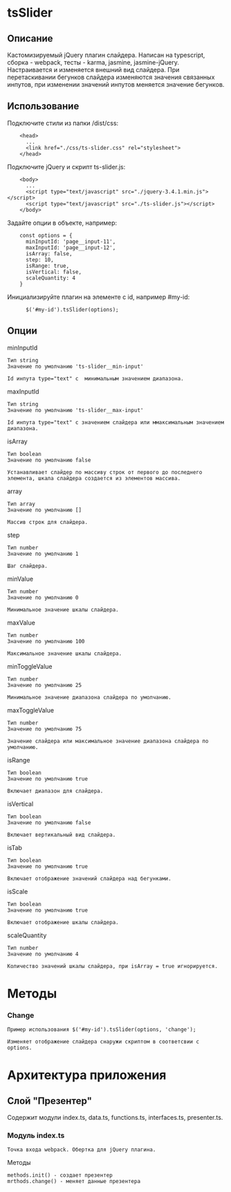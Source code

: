 <!-- START doctoc generated TOC please keep comment here to allow auto update
DON'T EDIT THIS SECTION, INSTEAD RE-RUN doctoc TO UPDATE


- [Overview](#overview)
- [References](#references)
  - [TypeScript](#typescript)
  - [Webpack 4](#webpack-4)
  - [Karma, Jasmine](#karma-jasmine)
  - [All together](#all-together)

END doctoc generated TOC please keep comment here to allow auto update

# Overview

The tutorial explaining how to use this repo and it's directory structure and
configuration files are in this
[developerlife.com tutorial](http://developerlife.com/2019/07/06/starter-project-typescript-karma-jasmine-webpack/).

<img src="https://raw.githubusercontent.com/nazmulidris/ts-template/master/arch-diagram.jpg" width="50%"></img>

# References

## TypeScript

TypeScript intro

- https://www.youtube.com/watch?v=XShQO3BvOyM

TypeScript and Webpack 4 intro

- https://www.youtube.com/watch?v=8TiZdePyduI
- https://github.com/GeekLaunch/webpack-tutorial
- https://github.com/TypeStrong/ts-loader

## Webpack 4

Webpack 4

- https://wanago.io/2018/07/16/webpack-4-course-part-one-entry-output-and-es6-modules/

Webpack configuration

- https://webpack.js.org/configuration/devtool/
- https://medium.com/@rajaraodv/webpack-the-confusing-parts-58712f8fcad9

Webpack dev server configuration

- https://github.com/webpack/webpack-dev-server/issues/720#issuecomment-268470989
- https://webpack.js.org/guides/development/#using-webpack-dev-server

## Karma, Jasmine

Karma, Jasmine

- http://www.bradoncode.com/blog/2015/02/27/karma-tutorial/
- https://stackoverflow.com/a/17327465/2085356

## All together

Karma, Jasmine, and Webpack setup

- https://mike-ward.net/2015/09/07/tips-on-setting-up-karma-testing-with-webpack/

TypeScript migrate from typings to npm @types

- http://codereform.com/blog/post/migrating-from-typings-to-npm-types/

TypeScript, Webpack, Jasmine, and Karma

- https://templecoding.com/blog/2016/02/02/how-to-setup-testing-using-typescript-mocha-chai-sinon-karma-and-webpack
- https://github.com/thitemple/TypescriptMochaWebpackDemo
 -->

# tsSlider

## Описание
 
Кастомизируемый jQuery плагин слайдера. Написан на typescript, сборка - webpack, тесты - karma, jasmine, jasmine-jQuery. Настраивается и изменяется внешний вид слайдера. При перетаскивании бегунков слайдера изменяются значения связанных инпутов, при изменении значений инпутов меняется значение бегунков.

## Использование

Подключите стили из папки /dist/css:

		<head> 
		  ... 
		  <link href="./css/ts-slider.css" rel="stylesheet">
		</head>

Подключите jQuery и скрипт ts-slider.js:

		<body>
		  ...
		  <script type="text/javascript" src="./jquery-3.4.1.min.js"></script>
		  <script type="text/javascript" src="./ts-slider.js"></script>
		</body>

Задайте опции в объекте, например:

		const options = {
		  minInputId: 'page__input-11',
		  maxInputId: 'page__input-12',
		  isArray: false,
		  step: 10,
		  isRange: true,
		  isVertical: false,
		  scaleQuantity: 4
		}

Инициализируйте плагин на элементе с id, например #my-id:

		  $('#my-id').tsSlider(options);

## Опции

  minInputId

    Тип string
    Значение по умолчанию 'ts-slider__min-input'

    Id инпута type="text" с  минимальным значением диапазона.

  maxInputId

    Тип string
    Значение по умолчанию 'ts-slider__max-input'

    Id инпута type="text" с значением слайдера или ммаксимальным значением диапазона.

  isArray

    Тип boolean
    Значение по умолчанию false

    Устанавливает слайдер по массиву строк от первого до последнего элемента, шкала слайдера создается из элементов массива.

  array

    Тип array
    Значение по умолчанию []

    Массив строк для слайдера.

  step

    Тип number
    Значение по умолчанию 1

    Шаг слайдера.

  minValue

    Тип number
    Значение по умолчанию 0

    Минимальное значение шкалы слайдера.

  maxValue

    Тип number
    Значение по умолчанию 100

    Максимальное значение шкалы слайдера.

  minToggleValue

    Тип number
    Значение по умолчанию 25

    Минимальное значение диапазона слайдера по умолчанию.

  maxToggleValue

    Тип number
    Значение по умолчанию 75

    Значение слайдера или максимальное значение диапазона слайдера по умолчанию.

  isRange

    Тип boolean
    Значение по умолчанию true

    Включает диапазон для слайдера.

  isVertical

    Тип boolean
    Значение по умолчанию false

    Включает вертикальный вид слайдера.

  isTab

    Тип boolean
    Значение по умолчанию true

    Включает отображение значений слайдера над бегунками.

  isScale

    Тип boolean
    Значение по умолчанию true

    Включает отображение шкалы слайдера.

  scaleQuantity

    Тип number
    Значение по умолчанию 4

    Количество значений шкалы слайдера, при isArray = true игнорируется.

# Методы
  
### Change

    Пример использования $('#my-id').tsSlider(options, 'change');

    Изменяет отображение слайдера снаружи скриптом в соответсвии с options.

# Архитектура приложения

## Слой "Презентер"

Содержит модули index.ts, data.ts, functions.ts, interfaces.ts, presenter.ts.

### Модуль index.ts

	Точка входа webpack. Обертка для jQuery плагина.

Методы

	methods.init() - создает презентер
	mrthods.change() - меняет данные презентера

    